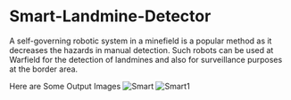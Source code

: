 # Smart-Landmine-Detector
A self-governing robotic system in a minefield is a popular method as it decreases the hazards in manual detection. Such robots can be used at Warfield for the detection of landmines and also for surveillance purposes at the border area.

Here are Some Output Images 
![Smart](https://github.com/alhussain-shaikh/Smart-Landmine-Detector/assets/116242196/ff92f6f2-6f88-4011-8054-49c9da6b29b5)
![Smart1](https://github.com/alhussain-shaikh/Smart-Landmine-Detector/assets/116242196/6a94db06-044a-4bfc-8127-2b2ebce087ca)
